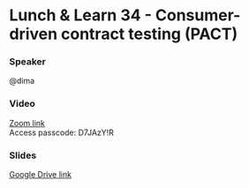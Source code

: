 # Lunch & Learn 34 - Consumer-driven contract testing (PACT)

### Speaker
@dima

### Video
[Zoom link](https://teampicnic.zoom.us/rec/share/YEubpGLpX0loMm8n9wqfo8-RwoA5qtVKGY0Ob54tMsqH-U0k1YRmrBy_L-FpEV83.aIR4dEXMMF09VyRS)  
Access passcode: D7JAzY!R

### Slides
[Google Drive link](https://drive.google.com/file/d/196HbpmnP8Z7wQI6U1ChY5wT_ts1K97pV/view?usp=sharing)